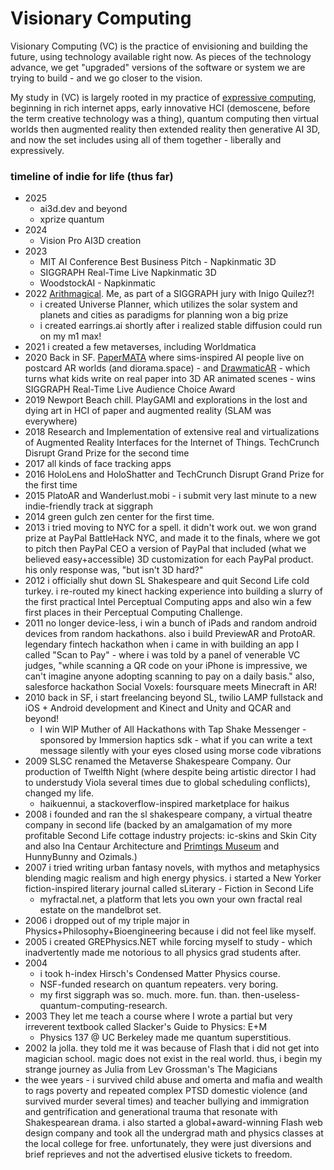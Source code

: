# Visionary Computing

Visionary Computing (VC) is the practice of envisioning and building the future, using technology available right now. As pieces of the technology advance, we get "upgraded" versions of the software or system we are trying to build - and we go closer to the vision. 

My study in (VC) is largely rooted in my practice of [expressive computing](expressive_computing.md), beginning in rich internet apps, early innovative HCI (demoscene, before the term creative technology was a thing), quantum computing then virtual worlds then augmented reality then extended reality then generative AI 3D, and now the set includes using all of them together - liberally and expressively. 

### timeline of indie for life (thus far)
- 2025
	- ai3d.dev and beyond 
	- xprize quantum
- 2024
	- Vision Pro AI3D creation
- 2023 
	- MIT AI Conference Best Business Pitch - Napkinmatic 3D
	- SIGGRAPH Real-Time Live Napkinmatic 3D 
	- WoodstockAI - Napkinmatic 
- 2022 [Arithmagical](https://Arithmagical.com). Me, as part of a SIGGRAPH jury with Inigo Quilez?! 
	- i created Universe Planner, which utilizes the solar system and planets and cities as paradigms for planning won a big prize 
	- i created earrings.ai shortly after i realized stable diffusion could run on my m1 max! 
- 2021 i created a few metaverses, including Worldmatica
- 2020 Back in SF. [PaperMATA](https://PaperMATA.com) where sims-inspired AI people live on postcard AR worlds (and diorama.space) - and [DrawmaticAR](https://DrawmaticAR.com) - which turns what kids write on real paper into 3D AR animated scenes - wins SIGGRAPH Real-Time Live Audience Choice Award 
- 2019 Newport Beach chill. PlayGAMI and explorations in the lost and dying art in HCI of paper and augmented reality (SLAM was everywhere)
- 2018 Research and Implementation of extensive real and virtualizations of Augmented Reality Interfaces for the Internet of Things. TechCrunch Disrupt Grand Prize for the second time 
- 2017 all kinds of face tracking apps  
- 2016 HoloLens and HoloShatter and TechCrunch Disrupt Grand Prize for the first time 
- 2015 PlatoAR and Wanderlust.mobi - i submit very last minute to a new indie-friendly track at siggraph
- 2014 green gulch zen center for the first time. 
- 2013 i tried moving to NYC for a spell. it didn't work out. we won grand prize at PayPal BattleHack NYC, and made it to the finals, where we got to pitch then PayPal CEO a version of PayPal that included (what we believed easy+accessible) 3D customization for each PayPal product. his only response was, "but isn't 3D hard?" 
- 2012 i officially shut down SL Shakespeare and quit Second Life cold turkey. i re-routed my kinect hacking experience into building a slurry of the first practical Intel Perceptual Computing apps and also win a few first places in their Perceptual Computing Challenge.
- 2011 no longer device-less, i win a bunch of iPads and random android devices from random hackathons. also i build PreviewAR and ProtoAR. legendary fintech hackathon when i came in with building an app I called "Scan to Pay" - where i was told by a panel of venerable VC judges, "while scanning a QR code on your iPhone is impressive, we can't imagine anyone adopting scanning to pay on a daily basis." also, salesforce hackathon Social Voxels: foursquare meets Minecraft in AR! 
- 2010 back in SF, i start freelancing beyond SL, twilio LAMP fullstack and iOS + Android development and Kinect and Unity and QCAR and beyond! 
	-  I win WIP Muther of All Hackathons with Tap Shake Messenger - sponsored by Immersion haptics sdk - what if you can write a text message silently with your eyes closed using morse code vibrations
- 2009 SLSC renamed the Metaverse Shakespeare Company. Our production of Twelfth Night (where despite being artistic director I had to understudy Viola several times due to global scheduling conflicts), changed my life.
	- haikuennui, a stackoverflow-inspired marketplace for haikus
- 2008 i founded and ran the sl shakespeare company, a virtual theatre company in second life (backed by an amalgamation of my more profitable Second Life cottage industry projects: ic-skins and Skin City and also Ina Centaur Architecture and [Primtings Museum](https://Primtings.com) and HunnyBunny and Ozimals.)
- 2007 i tried writing urban fantasy novels, with mythos and metaphysics blending magic realism and high energy physics. i started a New Yorker fiction-inspired literary journal called sLiterary - Fiction in Second Life
	- myfractal.net, a platform that lets you own your own fractal real estate on the mandelbrot set.
- 2006 i dropped out of my triple major in Physics+Philosophy+Bioengineering because i did not feel like myself.
- 2005 i created GREPhysics.NET while forcing myself to study - which inadvertently made me notorious to all physics grad students after.
- 2004 
	- i took h-index Hirsch's Condensed Matter Physics course. 
	- NSF-funded research on quantum repeaters. very boring.  
	- my first siggraph was so. much. more. fun. than. then-useless-quantum-computing-research.
- 2003 They let me teach a course where I wrote a partial but very irreverent textbook called Slacker's Guide to Physics: E+M 
	- Physics 137 @ UC Berkeley made me quantum superstitious.  
- 2002 la jolla. they told me it was because of Flash that i did not get into magician school. magic does not exist in the real world. thus, i begin my strange journey as Julia from Lev Grossman's The Magicians 
- the wee years - i survived child abuse and omerta and mafia and wealth to rags poverty and repeated complex PTSD domestic violence (and survived murder several times) and teacher bullying and immigration and gentrification and generational trauma that resonate with Shakespearean drama. i also started a global+award-winning Flash web design company and took all the undergrad math and physics classes at the local college for free. unfortunately, they were just diversions and brief reprieves and not the advertised elusive tickets to freedom.  
